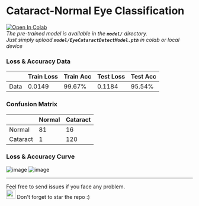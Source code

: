 # Cataract-Normal Eye Classification

[![Open In Colab](https://colab.research.google.com/assets/colab-badge.svg)](https://colab.research.google.com/github/LuluW8071/Cataract-Normal-Eye-Classification/blob/main/Eye%20Disease%20Detection.ipynb) 
<br>
_The pre-trained model is available in the **`model/`** directory.<br>
Just simply upload **`model/EyeCataractDetectModel.pth`** in colab or local device_

### Loss & Accuracy Data
|      | Train Loss | Train Acc | Test Loss | Test Acc |
|------|------------|-----------|-----------|----------|
| Data |   0.0149   |  99.67%   |   0.1184  |  95.54%  |

### Confusion Matrix

|          | Normal | Cataract |
|----------|-------------|-------------|
| Normal |     81      |     16      |
| Cataract |     1     |     120     |

### Loss & Accuracy Curve
![image](https://github.com/LuluW8071/Cataract-Normal-Eye-Classification/assets/107304848/4023d18e-f185-45e0-a684-089de610e3bd)
![image](https://github.com/LuluW8071/Cataract-Normal-Eye-Classification/assets/107304848/bfbae08a-f2e0-4e48-a04e-bde0eb1816d8)



---
Feel free to send issues if you face any problem. </br>
<img src="https://user-images.githubusercontent.com/74038190/213844263-a8897a51-32f4-4b3b-b5c2-e1528b89f6f3.png" width="25px" /> Don't forget to star the repo :)
